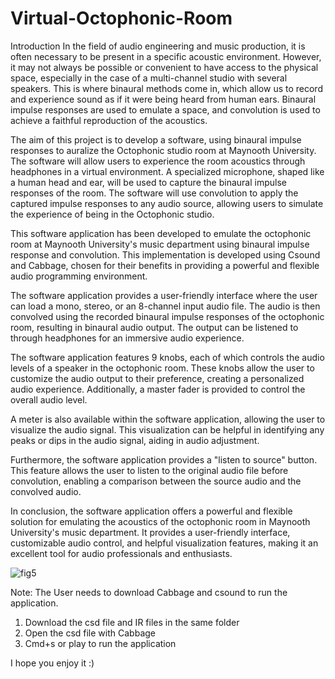 # Virtual-Octophonic-Room

Introduction
In the field of audio engineering and music production, it is often necessary to be present in a specific acoustic environment. 
However, it may not always be possible or convenient to have access to the physical space, especially in the case of a multi-channel 
studio with several speakers. This is where binaural methods come in, which allow us to record and experience sound as if it were being 
heard from human ears. Binaural impulse responses are used to emulate a space, and convolution is used to achieve a faithful reproduction 
of the acoustics.

The aim of this project is to develop a software, using binaural impulse responses to auralize the Octophonic studio room at Maynooth University. The software will allow users to experience the room acoustics through headphones in a virtual environment. A specialized microphone, shaped like a human head and ear, will be used to capture the binaural impulse responses of the room. The software will use convolution to apply the captured impulse responses to any audio source, allowing users to simulate the experience of being in the Octophonic studio.

This software application has been developed to emulate the octophonic room at Maynooth University's music department using binaural impulse response
and convolution. This implementation is developed using Csound and Cabbage, chosen for their benefits in providing a powerful and flexible audio programming
environment.

The software application provides a user-friendly interface where the user can load a mono, stereo, or an 8-channel input audio file. 
The audio is then convolved using the recorded binaural impulse responses of the octophonic room, resulting in binaural audio output. 
The output can be listened to through headphones for an immersive audio experience.

The software application features 9 knobs, each of which controls the audio levels of a speaker in the octophonic room. These knobs 
allow the user to customize the audio output to their preference, creating a personalized audio experience. Additionally, a master 
fader is provided to control the overall audio level.

A meter is also available within the software application, allowing the user to visualize the audio signal. This visualization can be 
helpful in identifying any peaks or dips in the audio signal, aiding in audio adjustment.

Furthermore, the software application provides a "listen to source" button. This feature allows the user to listen to the original audio file before 
convolution, enabling a comparison between the source audio and the convolved audio.

In conclusion, the software application offers a powerful and flexible solution for emulating the acoustics of the octophonic room in Maynooth 
University's music department. It provides a user-friendly interface, customizable audio control, and helpful visualization features, making it
an excellent tool for audio professionals and enthusiasts.

![fig5](https://user-images.githubusercontent.com/125342506/230718769-5f0785b7-c694-46e8-87c9-b1d3cdccd6d4.png)

Note: The User needs to download Cabbage and csound to run the application. 

1. Download the csd file and IR files in the same folder
2. Open the csd file with Cabbage 
3. Cmd+s or play to run the application

I hope you enjoy it :)
